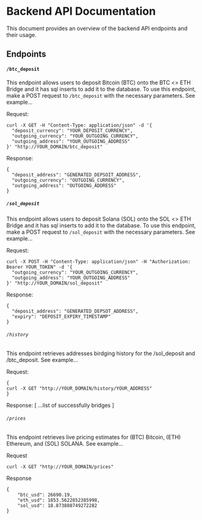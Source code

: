# Backend API Documentation

This document provides an overview of the backend API endpoints and their usage.

## Endpoints

#### `/btc_deposit`
This endpoint allows users to deposit Bitcoin (BTC) onto the BTC <> ETH Bridge and it has sql inserts to add it to the database. To use this endpoint, make a POST request to `/btc_deposit` with the necessary parameters. See example...

Request:
```
curl -X GET -H "Content-Type: application/json" -d '{
  "deposit_currency": "YOUR_DEPOSIT_CURRENCY",
  "outgoing_currency": "YOUR_OUTGOING_CURRENCY",
  "outgoing_address": "YOUR_OUTGOING_ADDRESS"
}' "http://YOUR_DOMAIN/btc_deposit"
```
Response:
```
{
  "deposit_address": "GENERATED_DEPSOIT_ADDRESS",
  "outgoing_currency": "OUTGOING_CURRENCY",
  "outgoing_address": "OUTGOING_ADDRESS"
}
```

##### `/sol_deposit`
This endpoint allows users to deposit Solana (SOL) onto the SOL <> ETH Bridge and it has sql inserts to add it to the database. To use this endpoint, make a POST request to `/sol_deposit` with the necessary parameters. See example...

Request:
```
curl -X POST -H "Content-Type: application/json" -H "Authorization: Bearer YOUR_TOKEN" -d '{
  "outgoing_currency": "YOUR_OUTGOING_CURRENCY",
  "outgoing_address": "YOUR_OUTGOING_ADDRESS"
}' "http://YOUR_DOMAIN/sol_deposit"
```
Response:
```
{
  "deposit_address": "GENERATED_DEPSOT_ADDRESS",
  "expiry": "DEPOSIT_EXPIRY_TIMESTAMP"
}
```

###### `/history`
This endpoint retrieves addresses birdging history for the /sol_deposit and /btc_deposit. See example...

Request:
```
{
curl -X GET "http://YOUR_DOMAIN/history/YOUR_ADDRESS"
}
```
Response:
[
  ...list of successfully bridges
]

###### `/prices`
This endpoint retrieves live pricing estimates for (BTC) Bitcoin, (ETH) Ethereum, and (SOL) SOLANA. See example...

Request
```
curl -X GET "http://YOUR_DOMAIN/prices"
```
Response
```
{
    "btc_usd": 26690.19,
    "eth_usd": 1853.5622852385998,
    "sol_usd": 18.873888749272282
}
```
